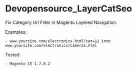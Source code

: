 Devopensource_LayerCatSeo
=========================

 Fix Category Url Filter in Magento Layered Navigation.

 Examples:

 	- www.yoursite.com/electronics.html?cat=12 into www.yoursite.com/electronics/cameras.html


 Tested:
 
 	- Magento CE 1.7.0.2